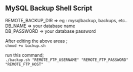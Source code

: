 ## MySQL Backup Shell Script

REMOTE_BACKUP_DIR => eg : mysqlbackup, backups, etc.. <br>
DB_NAME => your database name <br>
DB_PASSWORD => your database password

After editing the above areas ;<br>
`chmod +x backup.sh`
<br>

run this command;<br>
`./backup.sh "REMOTE_FTP_USERNAME" "REMOTE_FTP_PASSWORD" "REMOTE_FTP_HOST"`
